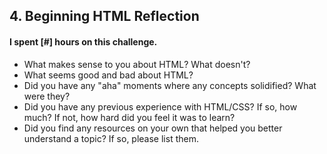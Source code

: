 ## 4. Beginning HTML Reflection

#### I spent [#] hours on this challenge.

- What makes sense to you about HTML? What doesn't?
- What seems good and bad about HTML?
- Did you have any "aha" moments where any concepts solidified? What were they?
- Did you have any previous experience with HTML/CSS? If so, how much? If not, how hard did you feel it was to learn?
- Did you find any resources on your own that helped you better understand a topic? If so, please list them.

<!-- Add your reflection here. Remove the comment markers -->